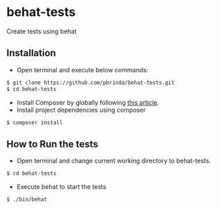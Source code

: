 # behat-tests

Create tests using behat

## Installation
* Open terminal and execute below commands:
```sh
$ git clone https://github.com/pbrinda/behat-tests.git
$ cd behat-tests
```
* Install Composer by globally following [this article](https://getcomposer.org/doc/00-intro.md#installation-linux-unix-osx).
* Install project dependencies using composer
```sh
$ composer install
```

## How to Run the tests
* Open terminal and change current working directory to behat-tests.
```sh
$ cd behat-tests
```
* Execute behat to start the tests
```sh
$ ./bin/behat
```

